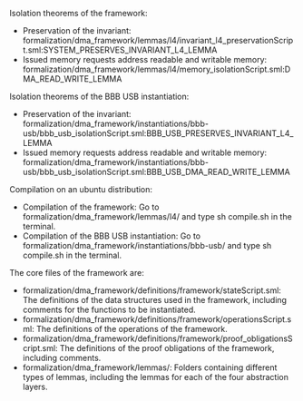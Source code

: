 Isolation theorems of the framework:
* Preservation of the invariant:
 formalization/dma_framework/lemmas/l4/invariant_l4_preservationScript.sml:SYSTEM_PRESERVES_INVARIANT_L4_LEMMA
* Issued memory requests address readable and writable memory:
 formalization/dma_framework/lemmas/l4/memory_isolationScript.sml:DMA_READ_WRITE_LEMMA

Isolation theorems of the BBB USB instantiation:
* Preservation of the invariant:
 formalization/dma_framework/instantiations/bbb-usb/bbb_usb_isolationScript.sml:BBB_USB_PRESERVES_INVARIANT_L4_LEMMA
* Issued memory requests address readable and writable memory:
 formalization/dma_framework/instantiations/bbb-usb/bbb_usb_isolationScript.sml:BBB_USB_DMA_READ_WRITE_LEMMA

Compilation on an ubuntu distribution:
* Compilation of the framework: Go to formalization/dma_framework/lemmas/l4/ and type sh compile.sh in the terminal.
* Compilation of the BBB USB instantiation: Go to formalization/dma_framework/instantiations/bbb-usb/ and type sh compile.sh in the terminal.

The core files of the framework are:
* formalization/dma_framework/definitions/framework/stateScript.sml:
 The definitions of the data structures used in the framework, including comments for the functions to be instantiated.
* formalization/dma_framework/definitions/framework/operationsScript.sml:
 The definitions of the operations of the framework.
* formalization/dma_framework/definitions/framework/proof_obligationsScript.sml:
 The definitions of the proof obligations of the framework, including comments.
* formalization/dma_framework/lemmas/:
 Folders containing different types of lemmas, including the lemmas for each of the four abstraction layers.
